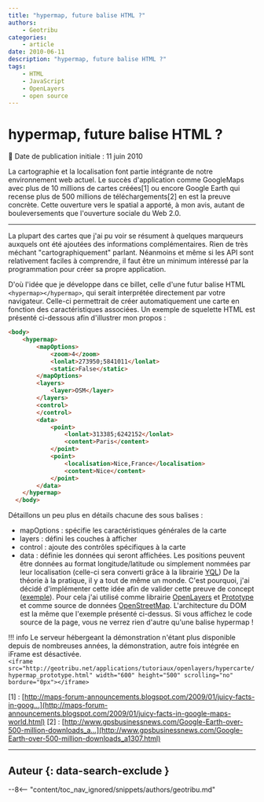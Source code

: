 ```yaml
---
title: "hypermap, future balise HTML ?"
authors:
    - Geotribu
categories:
    - article
date: 2010-06-11
description: "hypermap, future balise HTML ?"
tags:
    - HTML
    - JavaScript
    - OpenLayers
    - open source
---
```


# hypermap, future balise HTML ?

:calendar: Date de publication initiale : 11 juin 2010

La cartographie et la localisation font partie intégrante de notre environnement web actuel. Le succès d'application comme GoogleMaps avec plus de 10 millions de cartes créées[1] ou encore Google Earth qui recense plus de 500 millions de téléchargements[2] en est la preuve concrète. Cette ouverture vers le spatial a apporté, à mon avis, autant de bouleversements que l'ouverture sociale du Web 2.0.

----

La plupart des cartes que j'ai pu voir se résument à quelques marqueurs auxquels ont été ajoutées des informations complémentaires. Rien de très méchant "cartographiquement" parlant. Néanmoins et même si les API sont relativement faciles à comprendre, il faut être un minimum intéressé par la programmation pour créer sa propre application.

D'où l'idée que je développe dans ce billet, celle d'une futur balise HTML `<hypermap></hypermap>`, qui serait interprétée directement par votre navigateur. Celle-ci permettrait de créer automatiquement une carte en fonction des caractéristiques associées. Un exemple de squelette HTML est présenté ci-dessous afin d'illustrer mon propos :

```html
<body>
    <hypermap>
        <mapOptions>
            <zoom>4</zoom>
            <lonlat>273950;5841011</lonlat>
            <static>False</static>
        </mapOptions>
        <layers>
            <layer>OSM</layer>
        </layers>
        <control>
        </control>
        <data>
            <point>
                <lonlat>313385;6242152</lonlat>
                <content>Paris</content>  
            </point>
            <point>
                <localisation>Nice,France</localisation>
                <content>Nice</content>  
            </point>
        </data>
    </hypermap>
  </body>
```

Détaillons un peu plus en détails chacune des sous balises :

- mapOptions : spécifie les caractéristiques générales de la carte
- layers : défini les couches à afficher
- control : ajoute des contrôles spécifiques à la carte
- data : définie les données qui seront affichées. Les positions peuvent être données au format longitude/latitude ou simplement nommées par leur localisation (celle-ci sera converti grâce à la librairie [YQL](http://developer.yahoo.com/yql/))
  De la théorie à la pratique, il y a tout de même un monde. C'est pourquoi, j'ai décidé d'implémenter cette idée afin de valider cette preuve de concept ([exemple](http://geotribu.net/applications/tutoriaux/openlayers/hypercarte/hypermap_prototype.html)). Pour cela j'ai utilisé comme librairie [OpenLayers](https://openlayers.org/) et [Prototype](http://www.prototypejs.org/) et comme source de données [OpenStreetMap](https://www.openstreetmap.org/). L'architecture du DOM est la même que l'exemple présenté ci-dessus. Si vous affichez le code source de la page, vous ne verrez rien d'autre qu'une balise hypermap !

!!! info
    Le serveur hébergeant la démonstration n'étant plus disponible depuis de nombreuses années, la démonstration, autre fois intégrée en iFrame est désactivée.  
    `<iframe src="http://geotribu.net/applications/tutoriaux/openlayers/hypercarte/hypermap_prototype.html" width="600" height="500" scrolling="no" bordure="0px"></iframe>`


[1] : [http://maps-forum-announcements.blogspot.com/2009/01/juicy-facts-in-goog...](http://maps-forum-announcements.blogspot.com/2009/01/juicy-facts-in-google-maps-world.html)
[2] : [http://www.gpsbusinessnews.com/Google-Earth-over-500-million-downloads_a...](http://www.gpsbusinessnews.com/Google-Earth-over-500-million-downloads_a1307.html)

----

## Auteur {: data-search-exclude }

--8<-- "content/toc_nav_ignored/snippets/authors/geotribu.md"
